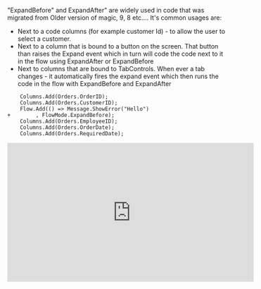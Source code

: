 ﻿"ExpandBefore" and ExpandAfter" are widely used in code that was migrated from Older version of magic, 9, 8 etc....
It's common usages are:
* Next to a code columns (for example customer Id) - to allow the user to select a customer.
* Next to a column that is bound to a button on the screen. That button than raises the Expand event which in turn will code the code next to it in the flow using ExpandAfter or ExpandBefore
* Next to columns that are bound to TabControls. When ever a tab changes - it automatically fires the expand event which then runs the code in the flow with ExpandBefore and ExpandAfter

```csdiff
    Columns.Add(Orders.OrderID);
    Columns.Add(Orders.CustomerID);
    Flow.Add(() => Message.ShowError("Hello")
+        , FlowMode.ExpandBefore);
    Columns.Add(Orders.EmployeeID);
    Columns.Add(Orders.OrderDate);
    Columns.Add(Orders.RequiredDate);
```

<iframe width="560" height="315" src="https://www.youtube.com/embed/rn2AEzLdnQo?list=PL1DEQjXG2xnJ622kTVgstJEVh0DGRHkmU" frameborder="0" allowfullscreen></iframe>